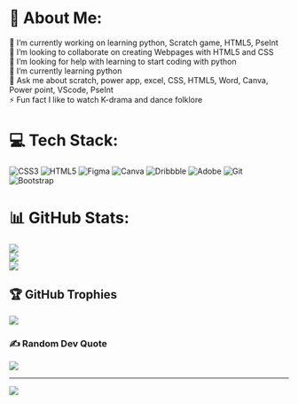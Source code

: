# 💫 About Me:
🔭 I’m currently working on learning python, Scratch game, HTML5, PseInt <br>👯 I’m looking to collaborate on creating Webpages with HTML5 and CSS<br>🤝 I’m looking for help with learning to start coding with python<br>🌱 I’m currently learning python <br>💬 Ask me about scratch, power app, excel, CSS, HTML5, Word, Canva, Power point, VScode, PseInt<br>⚡ Fun fact I like to watch K-drama and dance folklore 


# 💻 Tech Stack:
![CSS3](https://img.shields.io/badge/css3-%231572B6.svg?style=for-the-badge&logo=css3&logoColor=white) ![HTML5](https://img.shields.io/badge/html5-%23E34F26.svg?style=for-the-badge&logo=html5&logoColor=white) ![Figma](https://img.shields.io/badge/figma-%23F24E1E.svg?style=for-the-badge&logo=figma&logoColor=white) ![Canva](https://img.shields.io/badge/Canva-%2300C4CC.svg?style=for-the-badge&logo=Canva&logoColor=white) ![Dribbble](https://img.shields.io/badge/Dribbble-EA4C89?style=for-the-badge&logo=dribbble&logoColor=white) ![Adobe](https://img.shields.io/badge/adobe-%23FF0000.svg?style=for-the-badge&logo=adobe&logoColor=white) ![Git](https://img.shields.io/badge/git-%23F05033.svg?style=for-the-badge&logo=git&logoColor=white) ![Bootstrap](https://img.shields.io/badge/bootstrap-%238511FA.svg?style=for-the-badge&logo=bootstrap&logoColor=white)
# 📊 GitHub Stats:
![](https://github-readme-stats.vercel.app/api?username=YanurisChambers&theme=moltack&hide_border=false&include_all_commits=false&count_private=false)<br/>
![](https://github-readme-streak-stats.herokuapp.com/?user=YanurisChambers&theme=moltack&hide_border=false)<br/>
![](https://github-readme-stats.vercel.app/api/top-langs/?username=YanurisChambers&theme=moltack&hide_border=false&include_all_commits=false&count_private=false&layout=compact)

## 🏆 GitHub Trophies
![](https://github-profile-trophy.vercel.app/?username=YanurisChambers&theme=moltack&no-frame=false&no-bg=true&margin-w=4)

### ✍️ Random Dev Quote
![](https://quotes-github-readme.vercel.app/api?type=horizontal&theme=radical)

---
[![](https://visitcount.itsvg.in/api?id=YanurisChambers&icon=0&color=0)](https://visitcount.itsvg.in)

<!-- Proudly created with GPRM ( https://gprm.itsvg.in ) -->